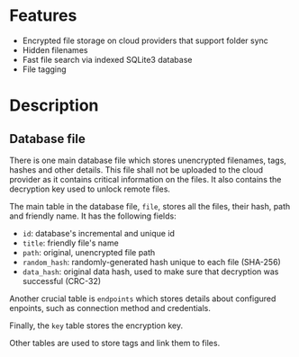# Features

- Encrypted file storage on cloud providers that support folder sync
- Hidden filenames
- Fast file search via indexed SQLite3 database
- File tagging

# Description

## Database file

There is one main database file which stores unencrypted filenames, tags, hashes and other details. This file shall not be uploaded to the cloud provider as it contains critical information on the files. It also contains the decryption key used to unlock remote files.

The main table in the database file, `file`, stores all the files, their hash, path and friendly name.
It has the following fields:
- `id`: database's incremental and unique id
- `title`: friendly file's name
- `path`: original, unencrypted file path
- `random_hash`: randomly-generated hash unique to each file (SHA-256)
- `data_hash`: original data hash, used to make sure that decryption was successful (CRC-32)

Another crucial table is `endpoints` which stores details about configured enpoints, such as connection method and credentials.

Finally, the `key` table stores the encryption key.

Other tables are used to store tags and link them to files.
